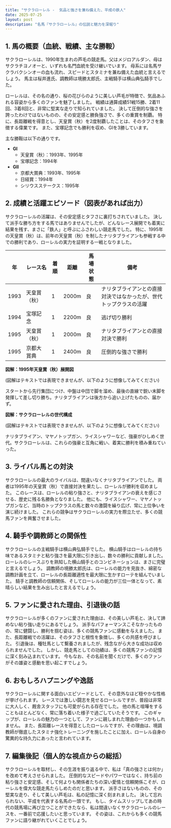 ```yaml
---
title: "サクラローレル -  気品と強さを兼ね備えた、平成の鉄人"
date: 2025-07-25
layout: post
description: "名馬『サクラローレル』の伝説と魅力を深堀り"
---
```


## 1. 馬の概要（血統、戦績、主な勝鞍）

サクラローレルは、1990年生まれの芦毛の競走馬。父はメジロアルダン、母はサクラチヨノオーと、いずれも名門血統を受け継いでいます。  母系には名馬サクラバクシンオーの血も流れ、スピードとスタミナを兼ね備えた血統と言えるでしょう。  馬主は桜井進氏、調教師は境勝太郎氏、主戦騎手は横山典弘騎手でした。

ローレルは、その名の通り、桜の花びらのように美しい芦毛が特徴で、気品あふれる容姿から多くのファンを魅了しました。  戦績は通算成績51戦15勝、2着11回、3着8回と、非常に堅実な走りで知られていました。  決して圧倒的な強さを誇ったわけではないものの、その安定感と勝負強さで、多くの重賞を制覇。  特に、長距離戦を得意とし、天皇賞（秋）を2度制覇したことは、そのタフさを象徴する偉業です。  また、宝塚記念でも勝利を収め、GIを3勝しています。

主な勝鞍は以下の通りです。

* **GI**
    * 天皇賞（秋）：1993年、1995年
    * 宝塚記念：1994年
* **GII**
    * 京都大賞典：1993年、1995年
    * 日経賞：1994年
    * シリウスステークス：1995年


## 2. 成績と活躍エピソード（図表があれば出力）

サクラローレルの活躍は、その安定感とタフさに裏打ちされていました。  決して派手な勝ち方をする馬ではありませんでしたが、どんなレース展開でも着実に結果を残す、まさに「鉄人」と呼ぶにふさわしい競走馬でした。  特に、1995年の天皇賞（秋）は、前年の天皇賞（秋）を制したナリタブライアンも参戦する中での勝利であり、ローレルの実力を証明する一戦となりました。

| 年 | レース名       | 着順 | 距離 | 馬場状態 | 備考                                   |
|---|---------------|-----|-----|---------|----------------------------------------|
| 1993 | 天皇賞（秋）   | 1   | 2000m| 良      | ナリタブライアンとの直接対決ではなかったが、世代トップクラスの活躍 |
| 1994 | 宝塚記念       | 1   | 2200m| 良      | 逃げ切り勝利                         |
| 1995 | 天皇賞（秋）   | 1   | 2000m| 良      | ナリタブライアンとの直接対決で勝利      |
| 1995 | 京都大賞典     | 1   | 2400m| 良      | 圧倒的な強さで勝利                     |


**図解：1995年天皇賞（秋）展開図**

(図解はテキストでは表現できませんが、以下のように想像してみてください)

スタートから先行集団につけ、中盤は中団で脚を溜め、最後の直線で鋭い末脚を発揮して差し切り勝ち。ナリタブライアンは後方から追い上げたものの、届かず。


**図解：サクラローレルの世代構成**

(図解はテキストでは表現できませんが、以下のように想像してみてください)

ナリタブライアン、マヤノトップガン、ライスシャワーなど、強豪がひしめく世代。サクラローレルは、これらの強豪と互角に戦い、着実に勝利を積み重ねていった。


## 3. ライバル馬との対決

サクラローレルの最大のライバルは、間違いなくナリタブライアンでした。  両者は1995年の天皇賞（秋）で直接対決を果たし、ローレルが勝利を収めました。  このレースは、ローレルの粘り強さと、ナリタブライアンの衰えを感じさせる、歴史に残る名勝負となりました。  他にも、ライスシャワー、マヤノトップガンなど、当時のトップクラスの馬と数々の激闘を繰り広げ、常に上位争いを演じ続けました。  これらの競争はサクラローレルの実力を際立たせ、多くの競馬ファンを興奮させました。


## 4. 騎手や調教師との関係性

サクラローレルの主戦騎手は横山典弘騎手でした。  横山騎手はローレルの持ち味であるスタミナと粘り強さを最大限に引き出し、数々の勝利に貢献しました。  ローレルのレースぶりを熟知した横山騎手とのコンビネーションは、まさに完璧と言えるでしょう。  調教師の境勝太郎氏は、ローレルの能力を見抜き、綿密な調教計画を立て、ローレルの長距離適性を最大限に生かすローテを組んでいました。  騎手と調教師の信頼関係、そしてローレルの能力が三位一体となって、素晴らしい結果を生み出したと言えるでしょう。


## 5. ファンに愛された理由、引退後の話

サクラローレルが多くのファンに愛された理由は、その美しい芦毛と、決して諦めない粘り強い走りにあるでしょう。  派手なパフォーマンスこそなかったものの、常に健闘し、勝利を掴む姿は、多くの競馬ファンに感動を与えました。  また、長距離戦での活躍は、そのタフさと根性を象徴し、多くの共感を呼びました。  引退後は、種牡馬として繋養されましたが、残念ながら大きな成功は収められませんでした。  しかし、競走馬としての功績は、多くの競馬ファンの記憶に深く刻み込まれています。  今もなお、その名前を聞くだけで、多くのファンがその雄姿と感動を思い起こすでしょう。


## 6. おもしろハプニングや逸話

サクラローレルに関する面白いエピソードとして、その意外なほど穏やかな性格が挙げられます。  レースでは激しい闘志を見せるローレルですが、普段は非常に大人しく、厩舎スタッフにも可愛がられる存在でした。  他の馬と喧嘩をすることもほとんどなく、常に落ち着いた様子で過ごしていたそうです。  このギャップが、ローレルの魅力の一つとして、ファンに親しまれた理由の一つかもしれません。  また、長距離レースを得意としたローレルですが、その理由は、境調教師が徹底したスタミナ強化トレーニングを施したことに加え、ローレル自身の驚異的な持久力にあったと言われています。


## 7. 編集後記（個人的な視点からの総括）

サクラローレルを取材し、その生涯を振り返る中で、私は「真の強さとは何か」を改めて考えさせられました。  圧倒的なスピードやパワーではなく、持ち前の粘り強さと安定感、そして何よりも関係者たちの深い愛情と信頼関係こそが、ローレルを偉大な競走馬たらしめたのだと思います。  派手さはないものの、その堅実な走り、そして美しい芦毛は、私の記憶に深く刻まれました。  決して忘れられない、平成を代表する名馬の一頭です。  もし、タイムスリップしてあの時代の競馬場に再び立つことができたなら、私は間違いなくサクラローレルのレースを、一番前で応援したいと思っています。  その姿は、これからも多くの競馬ファンに語り継がれていくことでしょう。
